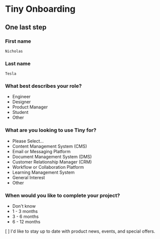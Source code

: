 # Tiny Onboarding

## One last step

### First name

```
Nicholas
```

### Last name

```
Tesla
```

### What best describes your role?

- Engineer
- Designer
- Product Manager
- Student
- Other

### What are you looking to use Tiny for?

- Please Select...
- Content Management System (CMS)
- Email or Messaging Platform
- Document Management System (DMS)
- Customer Relationship Manager (CRM)
- Workflow or Collaboration Platform
- Learning Management System
- General Interest
- Other

### When would you like to complete your project?

- Don't know
- 1 - 3 months
- 3 - 6 months
- 6 - 12 months

[ ] I'd like to stay up to date with product news, events, and special offers.
